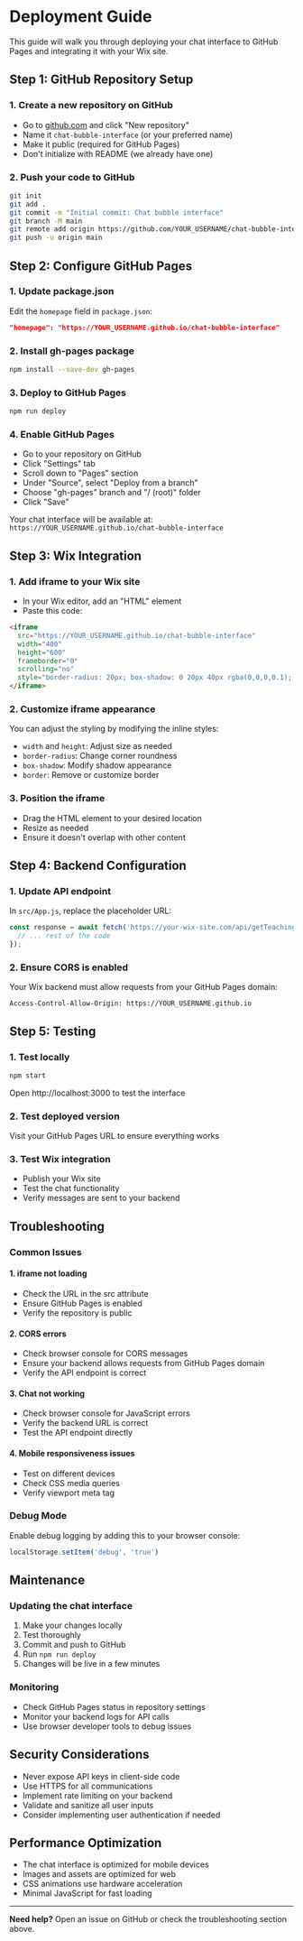 # Deployment Guide

This guide will walk you through deploying your chat interface to GitHub Pages and integrating it with your Wix site.

## Step 1: GitHub Repository Setup

### 1. Create a new repository on GitHub
- Go to [github.com](https://github.com) and click "New repository"
- Name it `chat-bubble-interface` (or your preferred name)
- Make it public (required for GitHub Pages)
- Don't initialize with README (we already have one)

### 2. Push your code to GitHub
```bash
git init
git add .
git commit -m "Initial commit: Chat bubble interface"
git branch -M main
git remote add origin https://github.com/YOUR_USERNAME/chat-bubble-interface.git
git push -u origin main
```

## Step 2: Configure GitHub Pages

### 1. Update package.json
Edit the `homepage` field in `package.json`:
```json
"homepage": "https://YOUR_USERNAME.github.io/chat-bubble-interface"
```

### 2. Install gh-pages package
```bash
npm install --save-dev gh-pages
```

### 3. Deploy to GitHub Pages
```bash
npm run deploy
```

### 4. Enable GitHub Pages
- Go to your repository on GitHub
- Click "Settings" tab
- Scroll down to "Pages" section
- Under "Source", select "Deploy from a branch"
- Choose "gh-pages" branch and "/ (root)" folder
- Click "Save"

Your chat interface will be available at: `https://YOUR_USERNAME.github.io/chat-bubble-interface`

## Step 3: Wix Integration

### 1. Add iframe to your Wix site
- In your Wix editor, add an "HTML" element
- Paste this code:

```html
<iframe 
  src="https://YOUR_USERNAME.github.io/chat-bubble-interface"
  width="400" 
  height="600"
  frameborder="0"
  scrolling="no"
  style="border-radius: 20px; box-shadow: 0 20px 40px rgba(0,0,0,0.1); border: none;">
</iframe>
```

### 2. Customize iframe appearance
You can adjust the styling by modifying the inline styles:
- `width` and `height`: Adjust size as needed
- `border-radius`: Change corner roundness
- `box-shadow`: Modify shadow appearance
- `border`: Remove or customize border

### 3. Position the iframe
- Drag the HTML element to your desired location
- Resize as needed
- Ensure it doesn't overlap with other content

## Step 4: Backend Configuration

### 1. Update API endpoint
In `src/App.js`, replace the placeholder URL:
```javascript
const response = await fetch('https://your-wix-site.com/api/getTeachingAdvice', {
  // ... rest of the code
});
```

### 2. Ensure CORS is enabled
Your Wix backend must allow requests from your GitHub Pages domain:
```
Access-Control-Allow-Origin: https://YOUR_USERNAME.github.io
```

## Step 5: Testing

### 1. Test locally
```bash
npm start
```
Open http://localhost:3000 to test the interface

### 2. Test deployed version
Visit your GitHub Pages URL to ensure everything works

### 3. Test Wix integration
- Publish your Wix site
- Test the chat functionality
- Verify messages are sent to your backend

## Troubleshooting

### Common Issues

#### 1. iframe not loading
- Check the URL in the src attribute
- Ensure GitHub Pages is enabled
- Verify the repository is public

#### 2. CORS errors
- Check browser console for CORS messages
- Ensure your backend allows requests from GitHub Pages domain
- Verify the API endpoint is correct

#### 3. Chat not working
- Check browser console for JavaScript errors
- Verify the backend URL is correct
- Test the API endpoint directly

#### 4. Mobile responsiveness issues
- Test on different devices
- Check CSS media queries
- Verify viewport meta tag

### Debug Mode

Enable debug logging by adding this to your browser console:
```javascript
localStorage.setItem('debug', 'true')
```

## Maintenance

### Updating the chat interface
1. Make your changes locally
2. Test thoroughly
3. Commit and push to GitHub
4. Run `npm run deploy`
5. Changes will be live in a few minutes

### Monitoring
- Check GitHub Pages status in repository settings
- Monitor your backend logs for API calls
- Use browser developer tools to debug issues

## Security Considerations

- Never expose API keys in client-side code
- Use HTTPS for all communications
- Implement rate limiting on your backend
- Validate and sanitize all user inputs
- Consider implementing user authentication if needed

## Performance Optimization

- The chat interface is optimized for mobile devices
- Images and assets are optimized for web
- CSS animations use hardware acceleration
- Minimal JavaScript for fast loading

---

**Need help?** Open an issue on GitHub or check the troubleshooting section above.
